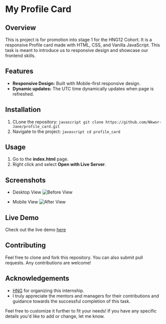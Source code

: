 # My Profile Card

## Overview

This is project is for promotion into stage 1 for the HNG12 Cohort. It is  a responsive Profile card made with HTML, CSS, and Vanilla JavaScript. This task is meant to introduce us to responsive design and showcase our frontend skills.

## Features

- **Responsive Design:** Built with Mobile-first responsive design.
- **Dynamic updates:** The UTC time dynamically updates  when page is refreshed.

## Installation

1. CLone the repository: ```javascript git clone https://github.com/Nkwor-Jane/profile_card.git```
2. Navigate to the project: ```javascript cd profile_card```

## Usage

1. Go to the **index.html** page.
2. Right click and select **Open with Live Server**.

## Screenshots

- Desktop View
![Before View](public/)

- Mobile View
![After View](public/)

## Live Demo

Check out the live demo [here]()

## Contributing

Feel free to clone and fork this repository. You can also submit pull requests. Any contributions are welcome!

## Acknowledgements

- [HNG](https://hng.tech/internship) for organizing this internship.
- I truly appreciate the mentors and managers for their contributions and guidance towards the successful completion of this task.

Feel free to customize it further to fit your needs! If you have any specific details you'd like to add or change, let me know.
